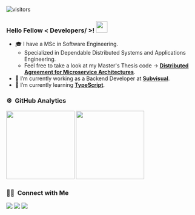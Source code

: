 ![visitors](https://visitor-badge.glitch.me/badge?page_id=joaop21)

### Hello Fellow < Developers/ >! <img src = "https://raw.githubusercontent.com/MartinHeinz/MartinHeinz/master/wave.gif" width = 30px> </h1>

<!--
**joaop21/joaop21** is a ✨ _special_ ✨ repository because its `README.md` (this file) appears on your GitHub profile.

- 🔭 I’m currently working on ...
- 🌱 I’m currently learning ...
- 👯 I’m looking to collaborate on ...
- 🤔 I’m looking for help with ...
- 💬 Ask me about ...
- 📫 How to reach me: ...
- 😄 Pronouns: ...
- ⚡ Fun fact: ...
-->

- 🎓 I have a MSc in Software Engineering.
  - Specialized in Dependable Distributed Systems and Applications Engineering.
  - Feel free to take a look at my Master's Thesis code → **[Distributed Agreement for Microservice Architectures](https://github.com/joaop21/SpringRaft)**.
- 🔭 I’m currently working as a Backend Developer at **[Subvisual](https://subvisual.com/)**.
- 🌱 I’m currently learning **[TypeScript](https://www.typescriptlang.org/)**.


### ⚙️ &nbsp;GitHub Analytics

<p align="left">
  <img height="180em" src="https://github-readme-stats.vercel.app/api?username=joaop21&count_private=true&include_all_commits=true&show_icons=true&locale=en&layout=compact&theme=tokyonight"/>
  <img height="180em" src="https://github-readme-stats.vercel.app/api/top-langs/?username=joaop21&layout=compact&theme=tokyonight&langs_count=10&hide=TeX,HTML,Jupyter%20Notebook,CSS,Prolog,Rich%20Text%20Format"/>
</p>

### 🤝🏻 &nbsp;Connect with Me

<p align="left">
  <a href="mailto:jpsilva9898@gmail.com"><img src="https://img.shields.io/badge/-jpsilva9898@gmail.com-D14836?style=flat&logo=Gmail&logoColor=white"/></a>
  <a href="https://www.linkedin.com/in/jo%C3%A3opedro-silva/"><img src="https://img.shields.io/badge/-João Silva-0077B5?style=flat&logo=Linkedin&logoColor=white"/></a>
  <a href="https://www.instagram.com/joaopedro_silva98/"><img src="https://img.shields.io/badge/-@joaopedro__silva98-E4405F?style=flat&logo=Instagram&logoColor=white"/></a>
</p>
